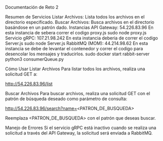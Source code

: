 Documentación de Reto 2

Resumen de Servicios
Listar Archivos: Lista todos los archivos en el directorio especificado.
Buscar Archivos: Busca archivos en el directorio basándose en un patrón dado.
Instancias
API Gateway: 54.226.83.96
En esta instancia de sebera correr el codigo proxy.js
sudo node proxy.js
Servicio gRPC: 107.21.98.242
En esta instancia deberia de correr el codigo Server.js
sudo node Server.js
RabbitMQ (MOM): 44.214.98.62
En esta instancia se debe de levantar el contenedor y correr el codigo para desencolar los mensajes y traducirlos.
sudo docker start rabbit-server
python3 consumerQueue.py

Cómo Usar
Listar Archivos
Para listar todos los archivos, realiza una solicitud GET a:

http://54.226.83.96/list

Buscar Archivos
Para buscar archivos, realiza una solicitud GET con el patrón de búsqueda deseado como parámetro de consulta:



http://54.226.83.96/search?name=<PATRON_DE_BUSQUEDA>

Reemplaza <PATRON_DE_BUSQUEDA> con el patrón que deseas buscar.

Manejo de Errores
Si el servicio gRPC está inactivo cuando se realiza una solicitud a través del API Gateway, la solicitud será enviada a RabbitMQ. 

